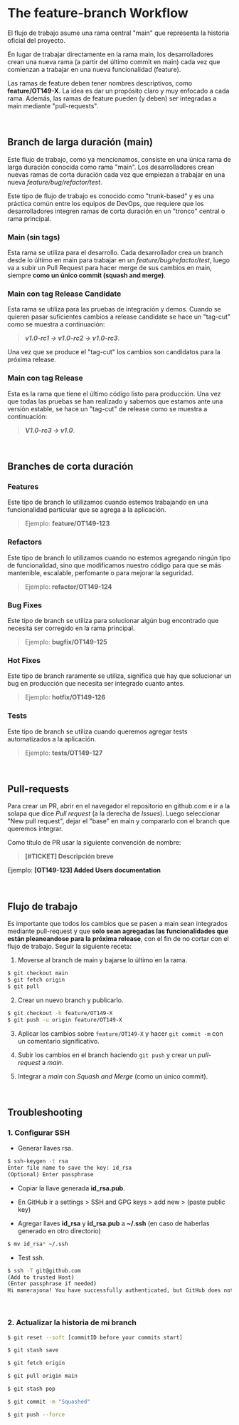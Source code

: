 # The feature-branch Workflow

El flujo de trabajo asume una rama central "main" que representa la historia oficial del proyecto. 

En lugar de trabajar directamente en la rama main, los desarrolladores crean una nueva rama (a partir del último commit en main) cada vez que comienzan a trabajar en una nueva funcionalidad (feature). 

Las ramas de feature deben tener nombres descriptivos, como **feature/OT149-X**. La idea es dar un propósito claro y muy enfocado a cada rama. Además, las ramas de feature pueden (y deben) ser integradas a main mediante "pull-requests".

&nbsp;

## Branch de larga duración (main)

Este flujo de trabajo, como ya mencionamos, consiste en una única rama de larga duración conocida como rama "main". Los desarrolladores crean nuevas ramas de corta duración cada vez que empiezan a trabajar en una nueva *feature/bug/refactor/test*.

Este tipo de flujo de trabajo es conocido como "trunk-based" y es una práctica común entre los equipos de DevOps, que requiere que los desarrolladores integren ramas de corta duración en un "tronco" central o rama principal.

### Main (sin tags)
Esta rama se utiliza para el desarrollo. Cada desarrollador crea un branch desde lo último en main para trabajar en un *feature/bug/refactor/test*, luego va a subir un Pull Request para hacer merge de sus cambios en main, siempre **como un único commit (squash and merge)**.

### Main con tag Release Candidate
Esta rama se utiliza para las pruebas de integración y demos. Cuando se quieren pasar suficientes cambios a release candidate se hace un "tag-cut" como se muestra a continuación: 

> ***v1.0-rc1 -> v1.0-rc2 -> v1.0-rc3***. 

Una vez que se produce el "tag-cut" los cambios son candidatos para la próxima release.

### Main con tag Release
Esta es la rama que tiene el último código listo para producción. Una vez que todas las pruebas se han realizado y sabemos que estamos ante una versión estable, se hace un "tag-cut" de release como se muestra a continuación: 

> ***V1.0-rc3 -> v1.0***.

&nbsp;

## Branches de corta duración

### Features

Este tipo de branch lo utilizamos cuando estemos trabajando en una funcionalidad particular que se agrega a la aplicación. 
> Ejemplo: **feature/OT149-123**

### Refactors 

Este tipo de branch lo utilizamos cuando no estemos agregando ningún tipo de funcionalidad, sino que modificamos nuestro código para que se más mantenible, escalable, perfomante o para mejorar la seguridad. 
> Ejemplo: **refactor/OT149-124**

### Bug Fixes

Este tipo de branch se utiliza para solucionar algún bug encontrado que necesita ser corregido en la rama principal. 
> Ejemplo: **bugfix/OT149-125**

### Hot Fixes

Este tipo de branch raramente se utiliza, significa que hay que solucionar un bug en producción que necesita ser integrado cuanto antes. 
> Ejemplo: **hotfix/OT149-126**

### Tests

Este tipo de branch se utiliza cuando queremos agregar tests automatizados a la aplicación. 
> Ejemplo: **tests/OT149-127**

&nbsp;

## Pull-requests

Para crear un PR, abrir en el navegador el repositorio en github.com e ir a la solapa que dice *Pull request* (a la derecha de *Issues*). Luego seleccionar "New pull request", dejar el "base" en main y compararlo con el branch que queremos integrar.

Como título de PR usar la siguiente convención de nombre:

> **[#TICKET] Descripción breve**

Ejemplo: **[OT149-123] Added Users documentation**

&nbsp;

## Flujo de trabajo

Es importante que todos los cambios que se pasen a main sean integrados mediante pull-request y que **solo sean agregadas las funcionalidades que están pleaneandose para la próxima release**, con el fin de no cortar con el flujo de trabajo. Seguir la siguiente receta:

1. Moverse al branch de main y bajarse lo último en la rama.

```sh
$ git checkout main
$ git fetch origin
$ git pull
```

2. Crear un nuevo branch y publicarlo.

```sh
$ git checkout -b feature/OT149-X
$ git push -u origin feature/OT149-X
```

3. Aplicar los cambios sobre ```feature/OT149-X``` y hacer ```git commit -m``` con un comentario significativo.

4. Subir los cambios en el branch haciendo ```git push``` y crear un *pull-request* a *main*.

5. Integrar a *main* con *Squash and Merge* (como un único commit).

&nbsp;

## Troubleshooting

### 1. Configurar SSH

- Generar llaves rsa.

```sh
$ ssh-keygen -t rsa
Enter file name to save the key: id_rsa
(Optional) Enter passphrase
```

- Copiar la llave generada **id_rsa.pub**.

- En GitHub ir a settings > SSH and GPG keys > add new > (paste public key)

- Agregar llaves **id_rsa** y **id_rsa.pub** a **~/.ssh** (en caso de haberlas generado en otro directorio)

```sh
$ mv id_rsa* ~/.ssh
```

- Test ssh.

```sh
$ ssh -T git@github.com       
(Add to trusted Host)
(Enter passphrase if needed)
Hi manerajona! You have successfully authenticated, but GitHub does not provide shell access.
```
&nbsp;

### 2. Actualizar la historia de mi branch

```sh
$ git reset --soft [commitID before your commits start]

$ git stash save

$ git fetch origin

$ git pull origin main

$ git stash pop

$ git commit -m "Squashed"

$ git push --force
```
